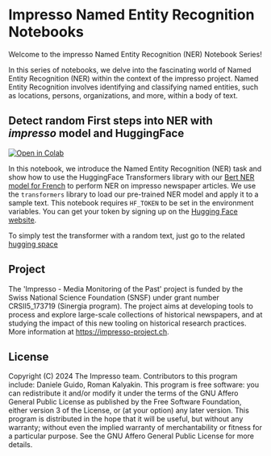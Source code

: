 # Impresso Named Entity Recognition Notebooks

Welcome to the impresso Named Entity Recognition (NER) Notebook Series!

In this series of notebooks, we delve into the fascinating world of Named Entity Recognition (NER) within the context of the impresso project. Named Entity Recognition involves identifying and classifying named entities, such as locations, persons, organizations, and more, within a body of text.

## Detect random First steps into NER with _impresso_ model and HuggingFace

[![Open in Colab](https://colab.research.google.com/assets/colab-badge.svg)](https://colab.research.google.com/github/impresso/impresso-datalab-ner-notebooks/blob/main/notebooks/news-agency.ipynb)

In this notebook, we introduce the Named Entity Recognition (NER) task and show how to use the HuggingFace Transformers library with our [Bert NER model for French](https://huggingface.co/impresso-project/bert-newsagency-ner-fr) to perform NER on impresso newspaper articles. We use the `transformers` library to load our pre-trained NER model and apply it to a sample text.
This notebook requires `HF_TOKEN` to be set in the environment variables. You can get your token by signing up on the [Hugging Face website](https://huggingface.co/join).

To simply test the transformer with a random text, just go to the related [hugging space](https://huggingface.co/spaces/impresso-project/news-agency-recognition-in-french)

## Project

The 'Impresso - Media Monitoring of the Past' project is funded by the Swiss National Science Foundation (SNSF) under grant number CRSII5_173719 (Sinergia program). The project aims at developing tools to process and explore large-scale collections of historical newspapers, and at studying the impact of this new tooling on historical research practices. More information at https://impresso-project.ch.

## License

Copyright (C) 2024 The Impresso team. Contributors to this program include: Daniele Guido, Roman Kalyakin. This program is free software: you can redistribute it and/or modify it under the terms of the GNU Affero General Public License as published by the Free Software Foundation, either version 3 of the License, or (at your option) any later version. This program is distributed in the hope that it will be useful, but without any warranty; without even the implied warranty of merchantability or fitness for a particular purpose. See the GNU Affero General Public License for more details.
